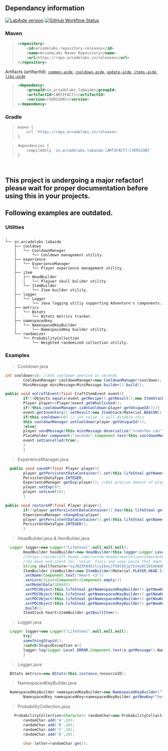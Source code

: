 ## Dependancy information

[![LabAide version](https://repo.arcadelabs.in/api/badge/latest/releases/in/arcadelabs/labaide/LabAide?color=40c14a&name=LabAide%20version)](https://github.com/arcadelabs/LabAide/releases/latest)
[![GitHub Workflow Status](https://img.shields.io/github/actions/workflow/status/arcadelabs/labaide/deploy.yml?branch=master&color=45b94e)](https://repo.arcadelabs.in/#/releases/in/arcadelabs/labaide/LabAide)

### Maven

> ```xml
> <repository>
>     <id>arcadelabs-repository-releases</id>
>     <name>ArcadeLabs Maven Repository</name>
>     <url>https://repo.arcadelabs.in/releases</url>
> </repository>
> ```

Artifacts (artifactId): [`common-aide`](https://github.com/arcadelabs/LabAide/tree/master/common-aide),
[`cooldown-aide`](https://github.com/arcadelabs/LabAide/tree/master/cooldown-aide),
[`update-aide`](https://github.com/arcadelabs/LabAide/tree/master/update-aide),
[`items-aide`](https://github.com/arcadelabs/LabAide/tree/master/items-aide),
[`libs-aide`](https://github.com/arcadelabs/LabAide/tree/master/libs-aide)

> ```xml
> <dependency>
>     <groupId>in.arcadelabs.labaide</groupId>
>     <artifactId>[ARTIFACT]</artifactId>
>     <version>[VERSION]</version>
> </dependency>
> ```

### Gradle

> ```groovy
> maven {
>     url 'https://repo.arcadelabs.in/releases'
> }
> ```

> ```groovy
> dependencies {
>     compileOnly 'in.arcadelabs.labaide:[ARTIFACT]:[VERSION]'
> }
> ```

<br>

## This project is undergoing a major refactor! please wait for proper documentation before using this in your projects.
## Following examples are outdated.
### Utilities

```
.
└── in.arcadelabs.labaide
    ├── cooldown
    │   └── CooldownManager
    │       └── Cooldown management utility.
    ├── experience
    │   └── ExperienceManager
    │       └── Player experience management utility.
    ├── item
    │   ├── HeadBuilder
    │   │   └── Playuer skull bulider utility.
    │   └── ItemBuilder
    │       └── Item builder utility.
    ├── logger
    │   └── Logger
    │       └── Java logging utiliy supporting Adventure's components.
    ├── metrics
    │   └── Bstats
    │       └── Bstats metrics tracker.
    ├── namespacedkey
    │   └── NamespacedKeyBuilder
    │       └── NamespacedKey builder utility.
    └── randomizer
        └── ProbabilityCollection
            └── Weighted randomized collection utility.
```

### Examples

> Cooldown.java

```java
int cooldown=10; //Add cooldown peeriod in seconds
        CooldownManager cooldownManager=new CooldownManager(cooldown);
        MiniMessage miniMessage=MiniMessage.builder().build();

public void onCraftEvent(final CraftItemEvent event){
        if(!(Objects.equals(event.getRecipe().getResult(),new ItemStack(Material.NETHER_STAR))))return;
        Player player=(Player)event.getWhoClicked();
        if(!this.cooldownManager.isOnCooldown(player.getUniqueId())){
        event.getInventory().setResult(new ItemStack(Material.BEACON));
        if(this.cooldown>=0) // int value -1 will disable this
        this.cooldownManager.setCooldown(player.getUniqueId());
        }else{
        player.sendMessage(this.miniMessage.deserialize("<red>You can't craft beacon for another <seconds> seconds.</red>",
        Placeholder.component("seconds",Component.text(this.cooldownManager.getRemainingTime(player.getUniqueId())))));
        event.setCancelled(true);
        }
        }
```

> ExperienceManager.java

```java
  public void saveXP(final Player player){
        player.getPersistentDataContainer().set(this.lifeSteal.getNamespacedKeyBuilder().getNewKey("player_xp"),
        PersistentDataType.INTEGER,
        ExperienceManager.getExp(player)); //Get precise amount of player XP 
        player.setExp(0);
        player.setLevel(0);
        }

public void restoreXP(final Player player){
        if(!(player.getPersistentDataContainer().has(this.lifeSteal.getNamespacedKeyBuilder().getNewKey("player_xp"))))return;
        ExperienceManager.changeExp(player,
        player.getPersistentDataContainer().get(this.lifeSteal.getNamespacedKeyBuilder().getNewKey("player_xp"),
        PersistentDataType.INTEGER));
        }
```

> HeadBuilder.java & ItemBulder.java

```java
  Logger logger=new Logger("LifeSteal",null,null,null);
        HeadBuilder headBuilder=new HeadBuilder(this.logger,Logger.Level.ERROR);
        //https://minecraft-heads.com/custom-heads/search?searchword=heart
        //Go down and check for 'value' fiels and copy paste that down below.
        String skullTexture="eyJ0ZXh0dXJlcyI6eyJTS0lOIjp7InVybCI6Imh0dHA6Ly90ZXh0dXJlcy5taW5lY3JhZnQubmV0L3RleHR1cmUvNmQzNmMzMjkxZmUwMmQxNDJjNGFmMjhkZjJmNTViYjAzOTdlMTk4NTU0ZTgzNDU5OTBkYmJjZDRjMTQwMzE2YiJ9fX0=";
        ItemBuilder itemBuilder=new ItemBuilder(Material.PLAYER_HEAD,lifeSteal.getHeadBuilder().createSkullMap(skullTexture))
        .setName(Component.text("Heart <3"))
        .setLore((List<Component>)Component.empty())
        .setModelData(389645)
        .setPDCObject(this.lifeSteal.getNamespacedKeyBuilder().getNewKey("heart_item"),PersistentDataType.STRING,"No heart spoofing, dum dum.")
        .setPDCObject(this.lifeSteal.getNamespacedKeyBuilder().getNewKey("heart_itemtype"),PersistentDataType.STRING,"Cursed")
        .setPDCObject(this.lifeSteal.getNamespacedKeyBuilder().getNewKey("heart_itemindex"),PersistentDataType.STRING,"1")
        .setPDCObject(this.lifeSteal.getNamespacedKeyBuilder().getNewKey("heart_healthpoints"),PersistentDataType.DOUBLE,"4")
        .build();
        ItemStack heart=itemBuilder.getBuiltItem();
```

> Logger.java

```java
  Logger logger=new Logger("LifeSteal",null,null,null);
        try{
        somethingStupid();
        }catch(StupidException e){
        logger.log(Logger.Level.ERROR,Component.text(e.getMessage(),NamedTextColor.DARK_PURPLE),e.fillInStackTrace());
        }
```

> Logger.java

```java
  BStats metrics=new BStats(this.instance,resourceID);
```

> NamespacedKeyBuilder.java

```java
  NamespacedKeyBuilder namespacedKeyBuilder=new NamespacedKeyBuilder("lifesteal",this.instance);
        NamespacedKey namespacedKey=namespacedKeyBuilder.getNewKey("heart_healthpoints");
```

> ProbabilityCollection.java

```java
    ProbabilityCollection<Character> randomChar=new ProbabilityCollection<>();
        randomChar.add('A',10);
        randomChar.add('B',10);
        randomChar.add('C',10);
        randomChar.add('D',10);

        char letter=randomChar.get();
```
